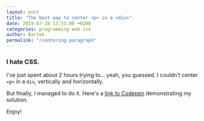 ```yaml
---
layout: post
title: "The best way to center <p> in a <div>"
date: 2019-07-28 13:53:00 +0200
categories: programming web css
author: Bartek
permalink: "/centering-paragraph"
---
```


### I hate CSS.

I've just spent about 2 hours trying to... yeah, you guessed.
I couldn't center `<p>` in a `div`, vertically and horizontally.

But finally, I managed to do it. Here's a [link to Codepen](https://codepen.io/bartekpacia/pen/BXQgyv)
demonstrating my solution.

Enjoy! 